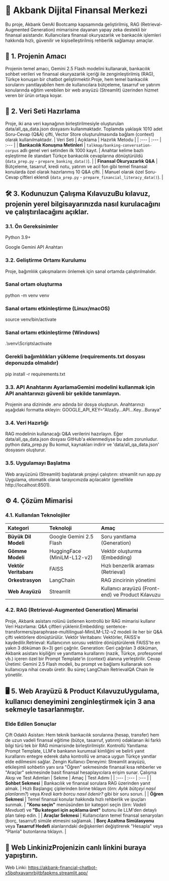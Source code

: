 # 🏦 Akbank Dijital Finansal Merkezi
Bu proje, Akbank GenAI Bootcamp kapsamında geliştirilmiş, RAG (Retrieval-Augmented Generation) mimarisine dayanan yapay zeka destekli bir finansal asistandır. Kullanıcılara finansal okuryazarlık ve bankacılık işlemleri hakkında hızlı, güvenilir ve kişiselleştirilmiş rehberlik sağlamayı amaçlar.
## 🎯 1. Projenin Amacı
Projenin temel amacı, Gemini 2.5 Flash modelini kullanarak, bankacılık sohbet verileri ve finansal okuryazarlık içeriği ile zenginleştirilmiş (RAG), Türkçe konuşan bir chatbot geliştirmektir.Proje, hem temel bankacılık sorularını yanıtlayabilen hem de kullanıcılara bütçeleme, tasarruf ve yatırım konularında eğitim verebilen bir web arayüzü (Streamlit) üzerinden hizmet veren bir ürün ortaya koyar.
## 💾 2. Veri Seti Hazırlama
Proje, iki ana veri kaynağının birleştirilmesiyle oluşturulan data/all_qa_data.json dosyasını kullanmaktadır. Toplamda yaklaşık 1010 adet Soru-Cevap (Q&A) çifti, Vector Store oluşturulmasında bağlam (context) olarak kullanılmaktadır.
| Veri Seti | Açıklama | Hazırlık Metodu |
| :--- | :--- | :--- |
| **Bankacılık Konuşma Metinleri** | `talkmap/banking-conversation-corpus` adlı genel veri setinden ilk 1000 kayıt. | Anahtar kelime bazlı eşleştirme ile standart Türkçe bankacılık cevaplarına dönüştürüldü (`data_prep.py` - `prepare_banking_data()`). |
| **Finansal Okuryazarlık Q&A** | Bütçeleme, tasarruf, kredi notu, yatırım ve acil fon gibi temel finansal konularda özel olarak hazırlanmış 10 Q&A çifti. | Manuel olarak özel Soru-Cevap çiftleri eklendi (`data_prep.py` - `prepare_financial_literacy_data()`). |

## 🛠️ 3. Kodunuzun Çalışma KılavuzuBu kılavuz, projenin yerel bilgisayarınızda nasıl kurulacağını ve çalıştırılacağını açıklar.
### 3.1. Ön Gereksinimler
Python 3.9+

Google Gemini API Anahtarı
### 3.2. Geliştirme Ortamı Kurulumu
Proje, bağımlılık çakışmalarını önlemek için sanal ortamda çalıştırılmalıdır.

### Sanal ortam oluşturma
python -m venv venv

### Sanal ortamı etkinleştirme (Linux/macOS)
source venv/bin/activate

### Sanal ortamı etkinleştirme (Windows)
.\venv\Scripts\activate

### Gerekli bağımlılıkları yükleme (requirements.txt dosyası deponuzda olmalıdır)
pip install -r requirements.txt 

### 3.3. API Anahtarını AyarlamaGemini modelini kullanmak için API anahtarınızı güvenli bir şekilde tanımlayın.
Projenin ana dizininde .env adında bir dosya oluşturun.
Anahtarınızı aşağıdaki formatta ekleyin:
GOOGLE_API_KEY="AIzaSy...API...Key...Buraya"
### 3.4. Veri Hazırlığı
RAG modelinin kullanacağı Q&A verilerini hazırlayın. Eğer data/all_qa_data.json dosyası GitHub'a eklenmediyse bu adım zorunludur.
python data_prep.py
Bu komut, kaynakları indirir ve 'data/all_qa_data.json' dosyasını oluşturur.

### 3.5. Uygulamayı Başlatma
Web arayüzünü (Streamlit) başlatarak projeyi çalıştırın:
streamlit run app.py
Uygulama, otomatik olarak tarayıcınızda açılacaktır (genellikle http://localhost:8501).
## ⚙️ 4. Çözüm Mimarisi
### 4.1. Kullanılan Teknolojiler
| Kategori | Teknoloji | Amaç |
| :--- | :--- | :--- |
| **Büyük Dil Modeli** | Google Gemini 2.5 Flash | Soru yanıtlama (Generation) |
| **Gömme Modeli** | HuggingFace (MiniLM-L12-v2) | Vektör oluşturma (Embedding) |
| **Vektör Veritabanı** | FAISS | Hızlı benzerlik araması (Retrieval) |
| **Orkestrasyon** | LangChain | RAG zincirinin yönetimi |
| **Web Arayüzü** | Streamlit | Kullanıcı arayüzü (Front-end) ve Product Kılavuzu |
### 4.2. RAG (Retrieval-Augmented Generation) Mimarisi
Proje, Akbank asistanı rolünü üstlenen kontrollü bir RAG mimarisi kullanır
Veri Hazırlama: Q&A çiftleri yüklenir.Embedding: sentence-transformers/paraphrase-multilingual-MiniLM-L12-v2 modeli ile her bir Q&A çifti vektörlere dönüştürülür.
Vektör Veritabanı: Vektörler, FAISS'e kaydedilir.Retrieval: Kullanıcının sorusu vektöre dönüştürülerek FAISS'te en yakın 3 döküman (k=3) geri çağrılır.
Generation: Geri çağrılan 3 döküman, Akbank asistanı kişiliğini ve yanıtlama kurallarını (nazik, Türkçe, profesyonel vb.) içeren özel bir Prompt Template'in {context} alanına yerleştirilir.
Cevap Üretimi: Gemini 2.5 Flash modeli, bu prompt ve bağlamı kullanarak son kullanıcıya nihai cevabı üretir. Bu süreç LangChain RetrievalQA Chain ile yönetilir.
## 🖥️ 5. Web Arayüzü & Product KılavuzuUygulama, kullanıcı deneyimini zenginleştirmek için 3 ana sekmeyle tasarlanmıştır.
### Elde Edilen Sonuçlar
Çift Odaklı Asistan: Hem teknik bankacılık sorularına (hesap, transfer) hem de uzun vadeli finansal eğitime (bütçe, tasarruf, yatırım) odaklanan iki farklı bilgi türü tek bir RAG mimarisinde birleştirilmiştir.
Kontrollü Yanıtlama: Prompt Template, LLM'e bankanın kurumsal kimliğini ve belirli yanıt kurallarını entegre ederek daha kontrollü ve amaca uygun Türkçe yanıtlar elde edilmesini sağlar.
Zengin Kullanıcı Deneyimi: Streamlit arayüzü, etkileşimli sohbetin yanı sıra "Öğren" sekmesinde finansal kısa rehberler ve "Araçlar" sekmesinde basit finansal hesaplayıcılara erişim sunar.
Çalışma Akışı ve Test Adımları
| Sekme | Amaç | Test Adımı |
| :--- | :--- | :--- |
| **Sohbet Sekmesi** | Bankacılık ve finansal sorulara RAG üzerinden yanıt almak. | Hızlı Başlangıç çiplerinden birine tıklayın (örn: *Aylık bütçeyi nasıl planlarım?*) veya *Kredi kartı borcu nasıl ödenir?* gibi bir soru sorun. |
| **Öğren Sekmesi** | Temel finansal konular hakkında hızlı rehberlik ve ipuçları sunmak. | **"Konu seçin"** menüsünden bir kategori seçin (örn: *Vadeli Mevduat*) ve **"Bu kategori için açıklama üret"** butonu ile LLM'den detaylı plan talep edin. |
| **Araçlar Sekmesi** | Kullanıcıların temel finansal senaryoları (borç, tasarruf) simüle etmesini sağlamak. | **Borç Azaltma Simülasyonu** veya **Tasarruf Hedefi** alanlarındaki değişkenleri değiştirerek "Hesapla" veya "Planla" butonlarına tıklayın. |
## 🔗 Web LinkinizProjenizin canlı linkini buraya yapıştırın.
Web Linki: https://akbank-financial-chatbot-x5bqhxavamrbijtbfapkms.streamlit.app/
